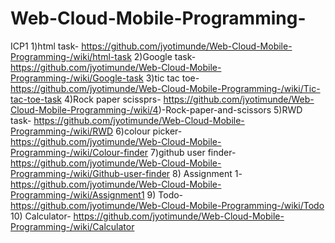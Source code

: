 # Web-Cloud-Mobile-Programming-
ICP1 
1)html task- https://github.com/jyotimunde/Web-Cloud-Mobile-Programming-/wiki/html-task
2)Google task-https://github.com/jyotimunde/Web-Cloud-Mobile-Programming-/wiki/Google-task
3)tic tac toe-https://github.com/jyotimunde/Web-Cloud-Mobile-Programming-/wiki/Tic-tac-toe-task
4)Rock paper scissprs- https://github.com/jyotimunde/Web-Cloud-Mobile-Programming-/wiki/4)-Rock-paper-and-scissors
5)RWD task- https://github.com/jyotimunde/Web-Cloud-Mobile-Programming-/wiki/RWD
6)colour picker- https://github.com/jyotimunde/Web-Cloud-Mobile-Programming-/wiki/Colour-finder
7)github user finder- https://github.com/jyotimunde/Web-Cloud-Mobile-Programming-/wiki/Github-user-finder
8) Assignment 1- https://github.com/jyotimunde/Web-Cloud-Mobile-Programming-/wiki/Assignment1
9) Todo- https://github.com/jyotimunde/Web-Cloud-Mobile-Programming-/wiki/Todo
10) Calculator- https://github.com/jyotimunde/Web-Cloud-Mobile-Programming-/wiki/Calculator

